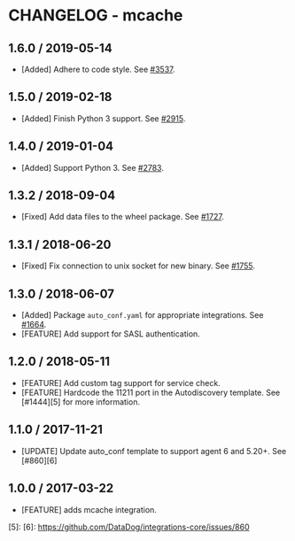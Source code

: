 # CHANGELOG - mcache

## 1.6.0 / 2019-05-14

* [Added] Adhere to code style. See [#3537](https://github.com/DataDog/integrations-core/pull/3537).

## 1.5.0 / 2019-02-18

* [Added] Finish Python 3 support. See [#2915](https://github.com/DataDog/integrations-core/pull/2915).

## 1.4.0 / 2019-01-04

* [Added] Support Python 3. See [#2783][1].

## 1.3.2 / 2018-09-04

* [Fixed] Add data files to the wheel package. See [#1727][2].

## 1.3.1 / 2018-06-20

* [Fixed] Fix connection to unix socket for new binary. See [#1755][3].

## 1.3.0 / 2018-06-07

* [Added] Package `auto_conf.yaml` for appropriate integrations. See [#1664][4].
* [FEATURE] Add support for SASL authentication.

## 1.2.0 / 2018-05-11

* [FEATURE] Add custom tag support for service check.
* [FEATURE] Hardcode the 11211 port in the Autodiscovery template. See [#1444][5] for more information.

## 1.1.0 / 2017-11-21

* [UPDATE] Update auto_conf template to support agent 6 and 5.20+. See [#860][6]

## 1.0.0 / 2017-03-22

* [FEATURE] adds mcache integration.

<!--- The following link definition list is generated by PimpMyChangelog --->
[1]: https://github.com/DataDog/integrations-core/pull/2783
[2]: https://github.com/DataDog/integrations-core/pull/1727
[3]: https://github.com/DataDog/integrations-core/pull/1755
[4]: https://github.com/DataDog/integrations-core/pull/1664
[5]: 
[6]: https://github.com/DataDog/integrations-core/issues/860
